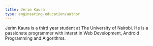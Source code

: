 ```yaml
---
title: Jerim Kaura
type: engineering-education/author
---
```

Jerim Kaura is a third year student at The University of Nairobi. He is a passionate programmer with interet in Web Development, Android Programming and Algorithms.